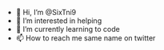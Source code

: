 - 👋 Hi, I’m @SixTni9
- 👀 I’m interested in helping
- 🌱 I’m currently learning to code
- 📫 How to reach me same name on twitter

<!---
SixTni9/SixTni9 is a ✨ special ✨ repository because its `README.md` (this file) appears on your GitHub profile.
You can click the Preview link to take a look at your changes.
--->
